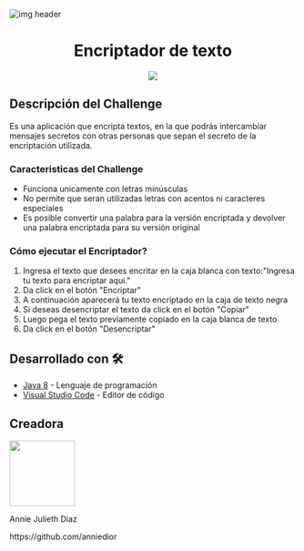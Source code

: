 ![img header](https://github.com/user-attachments/assets/815d3e10-c5e4-45b5-8cba-25ce253caea1)

<h1 align="center">Encriptador de texto</h1>

   <p align="center">
   <img src="https://img.shields.io/badge/ESTADO- EN %60 DESAROLLO CONTINUO-cyan">
   </p>

## Descripción del Challenge
  <p>Es una aplicación que encripta textos, en la que podrás intercambiar mensajes secretos con otras personas que sepan 
    el secreto de la encriptación utilizada.</p>

<h3>Caracteristicas del Challenge</h3>
  
* Funciona unicamente con letras minúsculas
* No permite que seran utilizadas letras con acentos ni caracteres especiales
* Es posible convertir una palabra para la versión encriptada y devolver una palabra encriptada para su versión original

<h3>Cómo ejecutar el Encriptador?</h3>

1. Ingresa el texto que desees encritar en la caja blanca con texto:"Ingresa tu texto para encriptar aqui."
2. Da click en el botón "Encriptar"
3. A continuación aparecerá tu texto encriptado en la caja de texto negra
4. Si deseas desencriptar el texto da click en el botón "Copiar"
5. Luego pega el texto previamente copiado en la caja blanca de texto
6. Da click en el botón "Desencriptar"

## Desarrollado con 🛠️
* [Java 8](https://www.java.com/es/) - Lenguaje de programación
* [Visual Studio Code](https://code.visualstudio.com/) - Editor de código



## Creadora 

<img src="https://github.com/user-attachments/assets/156cb597-2309-4482-a408-c0a3ea2ddb49" width=115>

<p>Annie Julieth Diaz</p>
<p>https://github.com/anniedior</p>


  
